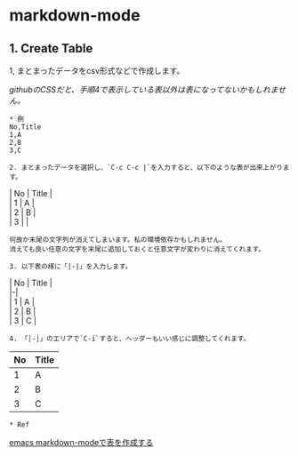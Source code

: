 
# markdown-mode

## 1. Create Table

1, まとまったデータをcsv形式などで作成します。  

*githubのCSSだと、手順4で表示している表以外は表になってないかもしれません。*

    * 例  
    No,Title  
    1,A  
    2,B  
    3,C  

    2. まとまったデータを選択し、`C-c C-c |`を入力すると、以下のような表が出来上がります。  

| No | Title |  
| 1  | A     |  
| 2  | B     |  
| 3  |       |  

    何故か末尾の文字列が消えてしまいます。私の環境依存かもしれません。  
    消えても良い任意の文字を末尾に追加しておくと任意文字が変わりに消えてくれます。  

    3. 以下表の様に「|-|」を入力します。  

| No | Title |  
|-|  
| 1  | A     |  
| 2  | B     |  
| 3  | C     |  

    4. 「|-|」のエリアで`C-i`すると、ヘッダーもいい感じに調整してくれます。  

| No | Title |
|----|-------|
| 1  | A     |
| 2  | B     |
| 3  | C     |

    * Ref  
[emacs markdown-modeで表を作成する](https://mickey-happygolucky.hatenablog.com/entry/2021/08/25/221924)  

